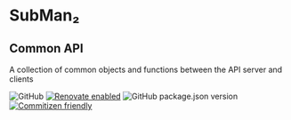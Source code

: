 # SubMan₂
## Common API

A collection of common objects and functions between the API server and clients

![GitHub](https://img.shields.io/github/license/shsusac/subman2-common-api?style=for-the-badge)
[![Renovate enabled](https://img.shields.io/badge/renovate-enabled-brightgreen?style=for-the-badge&logo=RenovateBot)](https://renovatebot.com/)
![GitHub package.json version](https://img.shields.io/github/package-json/v/shsusac/subman2-common-api?style=for-the-badge)
[![Commitizen friendly](https://img.shields.io/badge/commitizen-friendly-brightgreen.svg?style=for-the-badge)](http://commitizen.github.io/cz-cli/)
